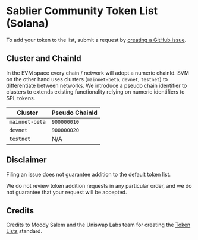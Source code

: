 # Sablier Community Token List (Solana)

To add your token to the list, submit a request by
[creating a GitHub issue](https://github.com/sablier-labs/community-token-list-solana/issues/new?assignees=&labels=token+request&template=token-request.md&title=Add+%7BTOKEN_SYMBOL%7D%3A+%7BTOKEN_NAME%7D).

## Cluster and ChainId

In the EVM space every chain / network will adopt a numeric chainId. SVM on the other hand uses clusters
(`mainnet-beta`, `devnet`, `testnet`) to differentiate between networks. We introduce a pseudo chain identifier to
clusters to extends existing functionality relying on numeric identifiers to SPL tokens.

| Cluster        | Pseudo ChainId |
| -------------- | -------------- |
| `mainnet-beta` | `900000010`    |
| `devnet`       | `900000020`    |
| `testnet`      | N/A            |

## Disclaimer

Filing an issue does not guarantee addition to the default token list.

We do not review token addition requests in any particular order, and we do not guarantee that your request will be
accepted.

## Credits

Credits to Moody Salem and the Uniswap Labs team for creating the [Token Lists](https://github.com/Uniswap/token-lists)
standard.
